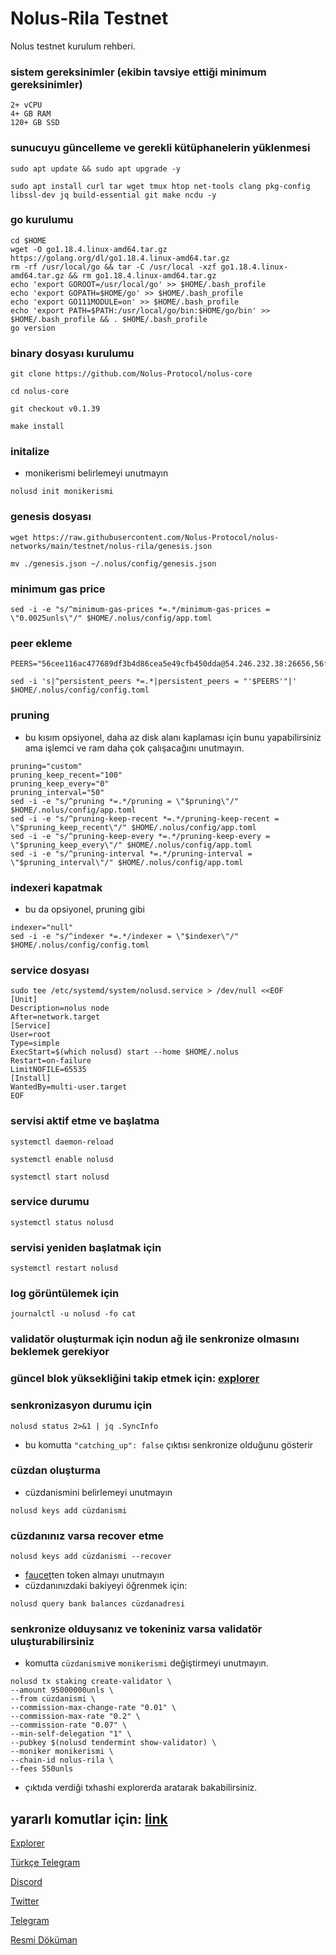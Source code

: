 # Nolus-Rila Testnet
Nolus testnet kurulum rehberi.





### sistem gereksinimler (ekibin tavsiye ettiği minimum gereksinimler)
```
2+ vCPU
4+ GB RAM
120+ GB SSD
```
### sunucuyu güncelleme ve gerekli kütüphanelerin yüklenmesi
```
sudo apt update && sudo apt upgrade -y
```
```
sudo apt install curl tar wget tmux htop net-tools clang pkg-config libssl-dev jq build-essential git make ncdu -y
```
### go kurulumu
```
cd $HOME
wget -O go1.18.4.linux-amd64.tar.gz https://golang.org/dl/go1.18.4.linux-amd64.tar.gz
rm -rf /usr/local/go && tar -C /usr/local -xzf go1.18.4.linux-amd64.tar.gz && rm go1.18.4.linux-amd64.tar.gz
echo 'export GOROOT=/usr/local/go' >> $HOME/.bash_profile
echo 'export GOPATH=$HOME/go' >> $HOME/.bash_profile
echo 'export GO111MODULE=on' >> $HOME/.bash_profile
echo 'export PATH=$PATH:/usr/local/go/bin:$HOME/go/bin' >> $HOME/.bash_profile && . $HOME/.bash_profile
go version
```
### binary dosyası kurulumu
```
git clone https://github.com/Nolus-Protocol/nolus-core
```
```
cd nolus-core
```
```
git checkout v0.1.39
```
```
make install
```


### initalize
* monikerismi belirlemeyi unutmayın
```
nolusd init monikerismi
```
### genesis dosyası
```
wget https://raw.githubusercontent.com/Nolus-Protocol/nolus-networks/main/testnet/nolus-rila/genesis.json
```
```
mv ./genesis.json ~/.nolus/config/genesis.json
```
### minimum gas price
```
sed -i -e "s/^minimum-gas-prices *=.*/minimum-gas-prices = \"0.0025unls\"/" $HOME/.nolus/config/app.toml
```
### peer ekleme
```
PEERS="56cee116ac477689df3b4d86cea5e49cfb450dda@54.246.232.38:26656,56f14005119e17ffb4ef3091886e6f7efd375bfd@34.241.107.0:26656,7f26067679b4323496319fda007a279b52387d77@63.35.222.83:26656,7f4a1876560d807bb049b2e0d0aa4c60cc83aa0a@63.32.88.49:26656,3889ba7efc588b6ec6bdef55a7295f3dd559ebd7@3.249.209.26:26656,de7b54f988a5d086656dcb588f079eb7367f6033@34.244.137.169:26656"
```
```
sed -i 's|^persistent_peers *=.*|persistent_peers = "'$PEERS'"|' $HOME/.nolus/config/config.toml
```

### pruning 
* bu kısım opsiyonel, daha az disk alanı kaplaması için bunu yapabilirsiniz ama işlemci ve ram daha çok çalışacağını unutmayın.

```
pruning="custom"
pruning_keep_recent="100"
pruning_keep_every="0"
pruning_interval="50"
sed -i -e "s/^pruning *=.*/pruning = \"$pruning\"/" $HOME/.nolus/config/app.toml
sed -i -e "s/^pruning-keep-recent *=.*/pruning-keep-recent = \"$pruning_keep_recent\"/" $HOME/.nolus/config/app.toml
sed -i -e "s/^pruning-keep-every *=.*/pruning-keep-every = \"$pruning_keep_every\"/" $HOME/.nolus/config/app.toml
sed -i -e "s/^pruning-interval *=.*/pruning-interval = \"$pruning_interval\"/" $HOME/.nolus/config/app.toml
```
### indexeri kapatmak
* bu da opsiyonel, pruning gibi
```
indexer="null"
sed -i -e "s/^indexer *=.*/indexer = \"$indexer\"/" $HOME/.nolus/config/config.toml
```

### service dosyası
```
sudo tee /etc/systemd/system/nolusd.service > /dev/null <<EOF
[Unit]
Description=nolus node
After=network.target
[Service]
User=root
Type=simple
ExecStart=$(which nolusd) start --home $HOME/.nolus
Restart=on-failure
LimitNOFILE=65535
[Install]
WantedBy=multi-user.target
EOF
```
### servisi aktif etme ve başlatma
```
systemctl daemon-reload
```
```
systemctl enable nolusd
```
```
systemctl start nolusd
```
### service durumu
```
systemctl status nolusd
```
### servisi yeniden başlatmak için
```
systemctl restart nolusd
```
### log görüntülemek için
```
journalctl -u nolusd -fo cat
```
### validatör oluşturmak için nodun ağ ile senkronize olmasını beklemek gerekiyor
### güncel blok yüksekliğini takip etmek için: [explorer](https://explorer-rila.nolus.io/nolus-rila)
### senkronizasyon durumu için
```
nolusd status 2>&1 | jq .SyncInfo
```
* bu komutta `"catching_up": false` çıktısı senkronize olduğunu gösterir
### cüzdan oluşturma
* cüzdanismini belirlemeyi unutmayın
```
nolusd keys add cüzdanismi
```
### cüzdanınız varsa recover etme
```
nolusd keys add cüzdanismi --recover
```
* [faucet](https://faucet-rila.nolus.io/)ten token almayı unutmayın
* cüzdanınızdaki bakiyeyi öğrenmek için:
```
nolusd query bank balances cüzdanadresi
```
### senkronize olduysanız ve tokeniniz varsa validatör uluşturabilirsiniz
* komutta `cüzdanismi`ve `monikerismi` değiştirmeyi unutmayın.
```
nolusd tx staking create-validator \
--amount 95000000unls \
--from cüzdanismi \
--commission-max-change-rate "0.01" \
--commission-max-rate "0.2" \
--commission-rate "0.07" \
--min-self-delegation "1" \
--pubkey $(nolusd tendermint show-validator) \
--moniker monikerismi \
--chain-id nolus-rila \
--fees 550unls
```
* çıktıda verdiği txhashi explorerda aratarak bakabilirsiniz.
## yararlı komutlar için: [link](https://forum.rues.info/index.php?threads/cosmos-aglarinda-kullanilan-ortak-komutlar.2540/)

[Explorer](https://explorer-rila.nolus.io/nolus-rila)

[Türkçe Telegram](https://t.me/+PK3xWbHLTX44ZTdk)

[Discord](https://discord.gg/nolus-protocol)

[Twitter](https://twitter.com/nolusprotocol)

[Telegram](https://t.me/NolusProtocol)

[Resmi Döküman](https://docs-nolus-protocol.notion.site/Run-a-Node-58c9af73bf5945988e902b4b8741f918)




























